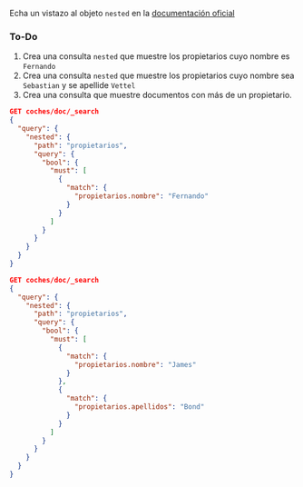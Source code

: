 Echa un vistazo al objeto `nested` en la [documentación oficial](https://www.elastic.co/guide/en/elasticsearch/reference/6.x/nested.html)

### To-Do
1. Crea una consulta `nested` que muestre los propietarios cuyo nombre es `Fernando`
2. Crea una consulta `nested` que muestre los propietarios cuyo nombre sea `Sebastian` y se apellide `Vettel`
3. Crea una consulta que muestre documentos con más de un propietario.

```json
GET coches/doc/_search
{
  "query": {
    "nested": {
      "path": "propietarios",
      "query": {
        "bool": {
          "must": [
            {
              "match": {
                "propietarios.nombre": "Fernando"
              }
            }
          ]
        }
      }
    }
  }
}

GET coches/doc/_search
{
  "query": {
    "nested": {
      "path": "propietarios",
      "query": {
        "bool": {
          "must": [
            {
              "match": {
                "propietarios.nombre": "James"
              }
            },
            {
              "match": {
                "propietarios.apellidos": "Bond"
              }
            }
          ]
        }
      }
    }
  }
}

